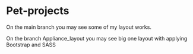 # Pet-projects

On the main branch you may see some of my layout works.

On the branch Appliance_layout you may see big one layout with applying Bootstrap and SASS
